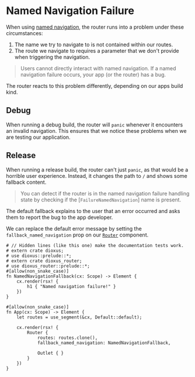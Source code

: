 # Named Navigation Failure

When using [named navigation](../navigation/name.md), the router runs into a
problem under these circumstances:
1. The name we try to navigate to is not contained within our routes.
2. The route we navigate to requires a parameter that we don't provide when
   triggering the navigation.

> Users cannot directly interact with named navigation. If a named navigation
> failure occurs, your app (or the router) has a bug.

The router reacts to this problem differently, depending on our apps build kind.


## Debug
When running a debug build, the router will `panic` whenever it encounters an
invalid navigation. This ensures that we notice these problems when we are
testing our application.

## Release
When running a release build, the router can't just `panic`, as that would be a
horrible user experience. Instead, it changes the path to `/` and shows some
fallback content.

> You can detect if the router is in the named navigation failure handling state
> by checking if the [`FailureNamedNavigation`] name is present.

The default fallback explains to the user that an error occurred and asks them
to report the bug to the app developer.

We can replace the default error message by setting the
`fallback_named_navigation` prop on our [`Router`] component.

```rust,no_run
# // Hidden lines (like this one) make the documentation tests work.
# extern crate dioxus;
# use dioxus::prelude::*;
# extern crate dioxus_router;
# use dioxus_router::prelude::*;
#[allow(non_snake_case)]
fn NamedNavigationFallback(cx: Scope) -> Element {
    cx.render(rsx! {
        h1 { "Named navigation failure!" }
    })
}

#[allow(non_snake_case)]
fn App(cx: Scope) -> Element {
    let routes = use_segment(&cx, Default::default);

    cx.render(rsx! {
        Router {
            routes: routes.clone(),
            fallback_named_navigation: NamedNavigationFallback,

            Outlet { }
        }
    })
}
```

[`FallbackNamedNavigation`]: https://docs.rs/dioxus-router/latest/dioxus_router/names/struct.FallbackNamedNavigation.html
[`Router`]: https://docs.rs/dioxus-router/latest/dioxus_router/components/fn.Router.html
